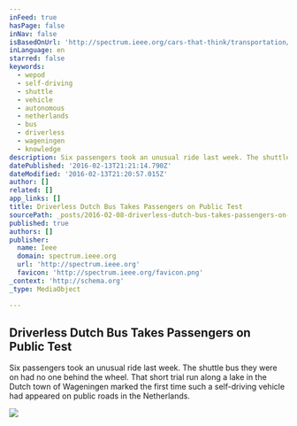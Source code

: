 ```yaml
---
inFeed: true
hasPage: false
inNav: false
isBasedOnUrl: 'http://spectrum.ieee.org/cars-that-think/transportation/self-driving/driverless-dutch-bus-takes-passengers-on-public-test'
inLanguage: en
starred: false
keywords:
  - wepod
  - self-driving
  - shuttle
  - vehicle
  - autonomous
  - netherlands
  - bus
  - driverless
  - wageningen
  - knowledge
description: Six passengers took an unusual ride last week. The shuttle bus they were on had no one behind the wheel. That short trial run along a lake in the Dutch town of Wageningen marked the first time such a self-driving vehicle had appeared on public roads in the Netherlands.
datePublished: '2016-02-13T21:21:14.790Z'
dateModified: '2016-02-13T21:20:57.015Z'
author: []
related: []
app_links: []
title: Driverless Dutch Bus Takes Passengers on Public Test
sourcePath: _posts/2016-02-08-driverless-dutch-bus-takes-passengers-on-public-test.md
published: true
authors: []
publisher:
  name: Ieee
  domain: spectrum.ieee.org
  url: 'http://spectrum.ieee.org'
  favicon: 'http://spectrum.ieee.org/favicon.png'
_context: 'http://schema.org'
_type: MediaObject

---
```

<article style=""><h1>Driverless Dutch Bus Takes Passengers on Public Test</h1><p>Six passengers took an unusual ride last week. The shuttle bus they were on had no one behind the wheel. That short trial run along a lake in the Dutch town of Wageningen marked the first time such a self-driving vehicle had appeared on public roads in the Netherlands.</p><img src="https://s3-us-west-2.amazonaws.com/the-grid-img/p/3faea7d292ea00d73b288931c5aa855d2310ca50.jpg" /></article>